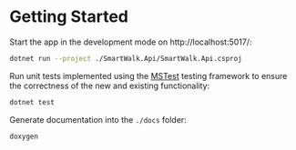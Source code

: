 # Getting Started

Start the app in the development mode on http://localhost:5017/:

```bash
dotnet run --project ./SmartWalk.Api/SmartWalk.Api.csproj
```

Run unit tests implemented using the [MSTest](https://learn.microsoft.com/en-us/dotnet/core/testing/unit-testing-with-mstest) testing framework to ensure the correctness of the new and existing functionality:

```bash
dotnet test
```

Generate documentation into the `./docs` folder:

```bash
doxygen
```

